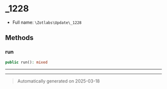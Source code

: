 
# _1228





* Full name: `\Zotlabs\Update\_1228`




## Methods


### run



```php
public run(): mixed
```












***


***
> Automatically generated on 2025-03-18
